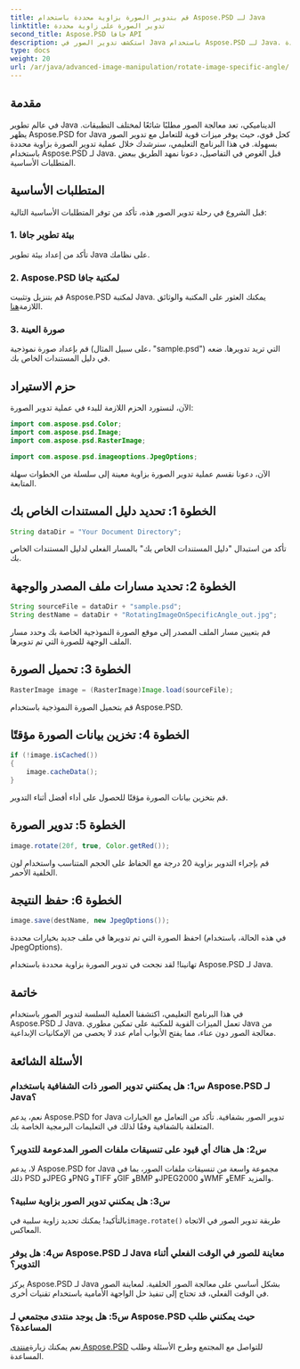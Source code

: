 ```yaml
---
title: قم بتدوير الصورة بزاوية محددة باستخدام Aspose.PSD لـ Java
linktitle: تدوير الصورة على زاوية محددة
second_title: Aspose.PSD جافا API
description: استكشف تدوير الصور في Java باستخدام Aspose.PSD لـ Java. قم بتدوير الصور بسهولة على زوايا محددة.
type: docs
weight: 20
url: /ar/java/advanced-image-manipulation/rotate-image-specific-angle/
---
```

## مقدمة

في عالم تطوير Java الديناميكي، تعد معالجة الصور مطلبًا شائعًا لمختلف التطبيقات. يظهر Aspose.PSD for Java كحل قوي، حيث يوفر ميزات قوية للتعامل مع تدوير الصور بسهولة. في هذا البرنامج التعليمي، سنرشدك خلال عملية تدوير الصورة بزاوية محددة باستخدام Aspose.PSD لـ Java. قبل الغوص في التفاصيل، دعونا نمهد الطريق ببعض المتطلبات الأساسية.

## المتطلبات الأساسية

قبل الشروع في رحلة تدوير الصور هذه، تأكد من توفر المتطلبات الأساسية التالية:

### 1. بيئة تطوير جافا
تأكد من إعداد بيئة تطوير Java على نظامك.

### 2. Aspose.PSD لمكتبة جافا
 قم بتنزيل وتثبيت Aspose.PSD لمكتبة Java. يمكنك العثور على المكتبة والوثائق اللازمة[هنا](https://reference.aspose.com/psd/java/).

### 3. صورة العينة
قم بإعداد صورة نموذجية (على سبيل المثال، "sample.psd") التي تريد تدويرها. ضعه في دليل المستندات الخاص بك.

## حزم الاستيراد

الآن، لنستورد الحزم اللازمة للبدء في عملية تدوير الصورة:

```java
import com.aspose.psd.Color;
import com.aspose.psd.Image;
import com.aspose.psd.RasterImage;

import com.aspose.psd.imageoptions.JpegOptions;
```

الآن، دعونا نقسم عملية تدوير الصورة بزاوية معينة إلى سلسلة من الخطوات سهلة المتابعة.

## الخطوة 1: تحديد دليل المستندات الخاص بك

```java
String dataDir = "Your Document Directory";
```

تأكد من استبدال "دليل المستندات الخاص بك" بالمسار الفعلي لدليل المستندات الخاص بك.

## الخطوة 2: تحديد مسارات ملف المصدر والوجهة

```java
String sourceFile = dataDir + "sample.psd";
String destName = dataDir + "RotatingImageOnSpecificAngle_out.jpg";
```

قم بتعيين مسار الملف المصدر إلى موقع الصورة النموذجية الخاصة بك وحدد مسار الملف الوجهة للصورة التي تم تدويرها.

## الخطوة 3: تحميل الصورة

```java
RasterImage image = (RasterImage)Image.load(sourceFile);
```

قم بتحميل الصورة النموذجية باستخدام Aspose.PSD.

## الخطوة 4: تخزين بيانات الصورة مؤقتًا

```java
if (!image.isCached())
{
    image.cacheData();
}
```

قم بتخزين بيانات الصورة مؤقتًا للحصول على أداء أفضل أثناء التدوير.

## الخطوة 5: تدوير الصورة

```java
image.rotate(20f, true, Color.getRed());
```

قم بإجراء التدوير بزاوية 20 درجة مع الحفاظ على الحجم المتناسب واستخدام لون الخلفية الأحمر.

## الخطوة 6: حفظ النتيجة

```java
image.save(destName, new JpegOptions());
```

احفظ الصورة التي تم تدويرها في ملف جديد بخيارات محددة (في هذه الحالة، باستخدام JpegOptions).

تهانينا! لقد نجحت في تدوير الصورة بزاوية محددة باستخدام Aspose.PSD لـ Java.

## خاتمة

في هذا البرنامج التعليمي، اكتشفنا العملية السلسة لتدوير الصور باستخدام Aspose.PSD لـ Java. تعمل الميزات القوية للمكتبة على تمكين مطوري Java من معالجة الصور دون عناء، مما يفتح الأبواب أمام عدد لا يحصى من الإمكانيات الإبداعية.

## الأسئلة الشائعة

### س1: هل يمكنني تدوير الصور ذات الشفافية باستخدام Aspose.PSD لـ Java؟

نعم، يدعم Aspose.PSD for Java تدوير الصور بشفافية. تأكد من التعامل مع الخيارات المتعلقة بالشفافية وفقًا لذلك في التعليمات البرمجية الخاصة بك.

### س2: هل هناك أي قيود على تنسيقات ملفات الصور المدعومة للتدوير؟

لا، يدعم Aspose.PSD for Java مجموعة واسعة من تنسيقات ملفات الصور، بما في ذلك PSD وJPEG وPNG وTIFF وGIF وBMP وJPEG2000 وWMF وEMF والمزيد.

### س3: هل يمكنني تدوير الصور بزاوية سلبية؟

 بالتأكيد! يمكنك تحديد زاوية سلبية في`image.rotate()` طريقة تدوير الصور في الاتجاه المعاكس.

### س4: هل يوفر Aspose.PSD لـ Java معاينة للصور في الوقت الفعلي أثناء التدوير؟

يركز Aspose.PSD لـ Java بشكل أساسي على معالجة الصور الخلفية. لمعاينة الصور في الوقت الفعلي، قد تحتاج إلى تنفيذ حل الواجهة الأمامية باستخدام تقنيات أخرى.

### س5: هل يوجد منتدى مجتمعي لـ Aspose.PSD حيث يمكنني طلب المساعدة؟

 نعم يمكنك زيارة[منتدى Aspose.PSD](https://forum.aspose.com/c/psd/34) للتواصل مع المجتمع وطرح الأسئلة وطلب المساعدة.